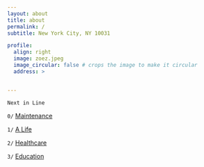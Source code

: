 ```yaml
---
layout: about
title: about
permalink: /
subtitle: New York City, NY 10031

profile:
  align: right
  image: zoez.jpeg
  image_circular: false # crops the image to make it circular
  address: >


---
```


`Next in Line`

`0/` [Maintenance](https://brook-smash-1a0.notion.site/Maintenance-43e222f3a13c417b97b777d3f479b9f8?pvs=4)

`1/` [A Life](https://brook-smash-1a0.notion.site/A-Life-5d091e1b1f1a4468807f1d22b9df0953?pvs=4)

`2/` [Healthcare](https://brook-smash-1a0.notion.site/Healthcare-8a762fdc3eb94631b0902ee34dd1c071?pvs=4)

`3/` [Education](https://brook-smash-1a0.notion.site/Education-f6206a2ceffc48e08ecc24d6c44c19b9?pvs=4)



